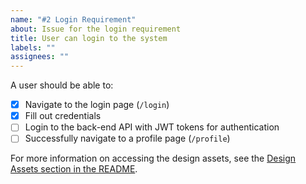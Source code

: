 ```yaml
---
name: "#2 Login Requirement"
about: Issue for the login requirement
title: User can login to the system
labels: ""
assignees: ""
---
```


A user should be able to:

- [x] Navigate to the login page (`/login`)
- [x] Fill out credentials
- [ ] Login to the back-end API with JWT tokens for authentication
- [ ] Successfully navigate to a profile page (`/profile`)

For more information on accessing the design assets, see the [Design Assets section in the README](https://github.com/OpenClassrooms-Student-Center/Project-10-Bank-API#design-assets).
